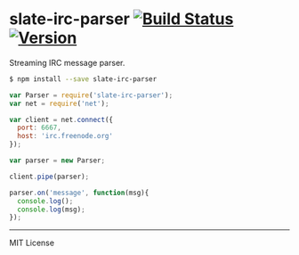 slate-irc-parser [![Build Status]][travis] [![Version]][npm]
========
Streaming IRC message parser.

```bash
$ npm install --save slate-irc-parser
```
```js
var Parser = require('slate-irc-parser');
var net = require('net');

var client = net.connect({
  port: 6667,
  host: 'irc.freenode.org'
});

var parser = new Parser;

client.pipe(parser);

parser.on('message', function(msg){
  console.log();
  console.log(msg);
});
```

--------

MIT License

[Version]: https://img.shields.io/npm/v/slate-irc-parser.svg
[Build Status]: https://travis-ci.org/slate/slate-irc-parser.svg?branch=master

[npm]: https://npmjs.org/package/slate-irc-parser
[travis]: https://travis-ci.org/slate/slate-irc-parser
